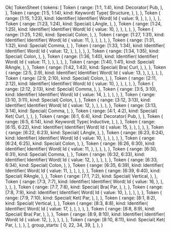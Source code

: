 Ok(
    TokenSheet {
        tokens: [
            Token {
                range: [1:1, 1:4),
                kind: Decorator(
                    Pub,
                ),
            },
            Token {
                range: [1:5, 1:14),
                kind: Keyword(
                    Type(
                        Structure,
                    ),
                ),
            },
            Token {
                range: [1:15, 1:23),
                kind: Identifier(
                    Identifier(
                        Word(
                            Id {
                                value: 9,
                            },
                        ),
                    ),
                ),
            },
            Token {
                range: [1:23, 1:24),
                kind: Special(
                    LAngle,
                ),
            },
            Token {
                range: [1:24, 1:25),
                kind: Identifier(
                    Identifier(
                        Word(
                            Id {
                                value: 10,
                            },
                        ),
                    ),
                ),
            },
            Token {
                range: [1:25, 1:26),
                kind: Special(
                    Colon,
                ),
            },
            Token {
                range: [1:27, 1:31),
                kind: Identifier(
                    Identifier(
                        Word(
                            Id {
                                value: 11,
                            },
                        ),
                    ),
                ),
            },
            Token {
                range: [1:31, 1:32),
                kind: Special(
                    Comma,
                ),
            },
            Token {
                range: [1:33, 1:34),
                kind: Identifier(
                    Identifier(
                        Word(
                            Id {
                                value: 12,
                            },
                        ),
                    ),
                ),
            },
            Token {
                range: [1:34, 1:35),
                kind: Special(
                    Colon,
                ),
            },
            Token {
                range: [1:36, 1:40),
                kind: Identifier(
                    Identifier(
                        Word(
                            Id {
                                value: 11,
                            },
                        ),
                    ),
                ),
            },
            Token {
                range: [1:40, 1:41),
                kind: Special(
                    RAngle,
                ),
            },
            Token {
                range: [1:42, 1:43),
                kind: Special(
                    Bra(
                        Curl,
                    ),
                ),
            },
            Token {
                range: [2:5, 2:9),
                kind: Identifier(
                    Identifier(
                        Word(
                            Id {
                                value: 13,
                            },
                        ),
                    ),
                ),
            },
            Token {
                range: [2:9, 2:10),
                kind: Special(
                    Colon,
                ),
            },
            Token {
                range: [2:11, 2:12),
                kind: Identifier(
                    Identifier(
                        Word(
                            Id {
                                value: 10,
                            },
                        ),
                    ),
                ),
            },
            Token {
                range: [2:12, 2:13),
                kind: Special(
                    Comma,
                ),
            },
            Token {
                range: [3:5, 3:10),
                kind: Identifier(
                    Identifier(
                        Word(
                            Id {
                                value: 14,
                            },
                        ),
                    ),
                ),
            },
            Token {
                range: [3:10, 3:11),
                kind: Special(
                    Colon,
                ),
            },
            Token {
                range: [3:12, 3:13),
                kind: Identifier(
                    Identifier(
                        Word(
                            Id {
                                value: 12,
                            },
                        ),
                    ),
                ),
            },
            Token {
                range: [3:13, 3:14),
                kind: Special(
                    Comma,
                ),
            },
            Token {
                range: [4:1, 4:2),
                kind: Special(
                    Ket(
                        Curl,
                    ),
                ),
            },
            Token {
                range: [6:1, 6:4),
                kind: Decorator(
                    Pub,
                ),
            },
            Token {
                range: [6:5, 6:14),
                kind: Keyword(
                    Type(
                        Inductive,
                    ),
                ),
            },
            Token {
                range: [6:15, 6:22),
                kind: Identifier(
                    Identifier(
                        Word(
                            Id {
                                value: 15,
                            },
                        ),
                    ),
                ),
            },
            Token {
                range: [6:22, 6:23),
                kind: Special(
                    LAngle,
                ),
            },
            Token {
                range: [6:23, 6:24),
                kind: Identifier(
                    Identifier(
                        Word(
                            Id {
                                value: 10,
                            },
                        ),
                    ),
                ),
            },
            Token {
                range: [6:24, 6:25),
                kind: Special(
                    Colon,
                ),
            },
            Token {
                range: [6:26, 6:30),
                kind: Identifier(
                    Identifier(
                        Word(
                            Id {
                                value: 11,
                            },
                        ),
                    ),
                ),
            },
            Token {
                range: [6:30, 6:31),
                kind: Special(
                    Comma,
                ),
            },
            Token {
                range: [6:32, 6:33),
                kind: Identifier(
                    Identifier(
                        Word(
                            Id {
                                value: 12,
                            },
                        ),
                    ),
                ),
            },
            Token {
                range: [6:33, 6:34),
                kind: Special(
                    Colon,
                ),
            },
            Token {
                range: [6:35, 6:39),
                kind: Identifier(
                    Identifier(
                        Word(
                            Id {
                                value: 11,
                            },
                        ),
                    ),
                ),
            },
            Token {
                range: [6:39, 6:40),
                kind: Special(
                    RAngle,
                ),
            },
            Token {
                range: [7:1, 7:2),
                kind: Special(
                    Vertical,
                ),
            },
            Token {
                range: [7:3, 7:7),
                kind: Identifier(
                    Identifier(
                        Word(
                            Id {
                                value: 16,
                            },
                        ),
                    ),
                ),
            },
            Token {
                range: [7:7, 7:8),
                kind: Special(
                    Bra(
                        Par,
                    ),
                ),
            },
            Token {
                range: [7:8, 7:9),
                kind: Identifier(
                    Identifier(
                        Word(
                            Id {
                                value: 10,
                            },
                        ),
                    ),
                ),
            },
            Token {
                range: [7:9, 7:10),
                kind: Special(
                    Ket(
                        Par,
                    ),
                ),
            },
            Token {
                range: [8:1, 8:2),
                kind: Special(
                    Vertical,
                ),
            },
            Token {
                range: [8:3, 8:8),
                kind: Identifier(
                    Identifier(
                        Word(
                            Id {
                                value: 17,
                            },
                        ),
                    ),
                ),
            },
            Token {
                range: [8:8, 8:9),
                kind: Special(
                    Bra(
                        Par,
                    ),
                ),
            },
            Token {
                range: [8:9, 8:10),
                kind: Identifier(
                    Identifier(
                        Word(
                            Id {
                                value: 12,
                            },
                        ),
                    ),
                ),
            },
            Token {
                range: [8:10, 8:11),
                kind: Special(
                    Ket(
                        Par,
                    ),
                ),
            },
        ],
        group_starts: [
            0,
            22,
            34,
            39,
        ],
    },
)